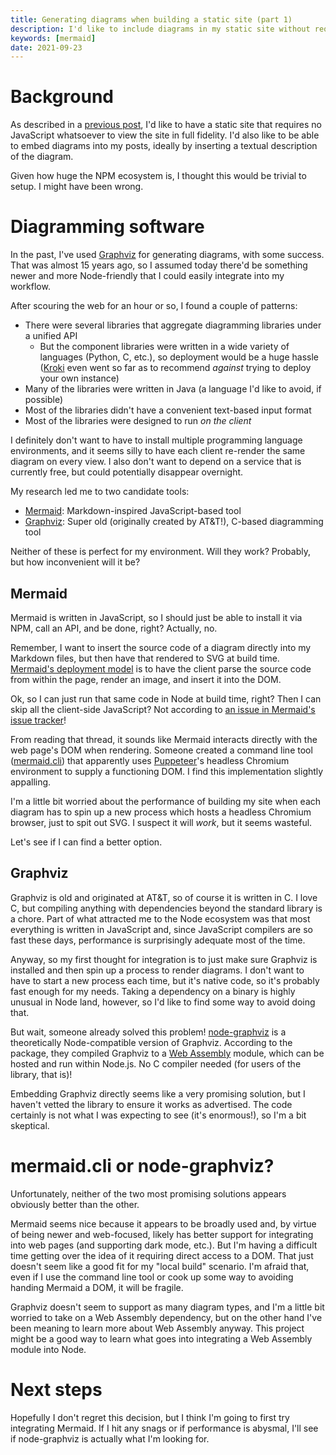 ```yaml
---
title: Generating diagrams when building a static site (part 1)
description: I'd like to include diagrams in my static site without requiring any client JavaScript. Here's an overview of the problem.
keywords: [mermaid]
date: 2021-09-23
---
```

# Background
As described in a [previous post](overview.md), I'd like to have a static site that requires no JavaScript whatsoever to view the site in full fidelity. I'd also like to be able to embed diagrams into my posts, ideally by inserting a textual description of the diagram.

Given how huge the NPM ecosystem is, I thought this would be trivial to setup. I might have been wrong.

# Diagramming software
In the past, I've used [Graphviz](https://graphviz.org/) for generating diagrams, with some success. That was almost 15 years ago, so I assumed today there'd be something newer and more Node-friendly that I could easily integrate into my workflow.

After scouring the web for an hour or so, I found a couple of patterns:

* There were several libraries that aggregate diagramming libraries under a unified API
  * But the component libraries were written in a wide variety of languages (Python, C, etc.), so deployment would be a huge hassle ([Kroki](https://kroki.io/) even went so far as to recommend *against* trying to deploy your own instance)
* Many of the libraries were written in Java (a language I'd like to avoid, if possible)
* Most of the libraries didn't have a convenient text-based input format
* Most of the libraries were designed to run *on the client*

I definitely don't want to have to install multiple programming language environments, and it seems silly to have each client re-render the same diagram on every view. I also don't want to depend on a service that is currently free, but could potentially disappear overnight.

My research led me to two candidate tools:

* [Mermaid](https://mermaid-js.github.io/mermaid/#/): Markdown-inspired JavaScript-based tool
* [Graphviz](https://graphviz.org/): Super old (originally created by AT&T!), C-based diagramming tool

Neither of these is perfect for my environment. Will they work? Probably, but how inconvenient will it be?

## Mermaid
Mermaid is written in JavaScript, so I should just be able to install it via NPM, call an API, and be done, right? Actually, no.

Remember, I want to insert the source code of a diagram directly into my Markdown files, but then have that rendered to SVG at build time. [Mermaid's deployment model](https://mermaid-js.github.io/mermaid/#/n00b-gettingStarted) is to have the client parse the source code from within the page, render an image, and insert it into the DOM.

Ok, so I can just run that same code in Node at build time, right? Then I can skip all the client-side JavaScript? Not according to [an issue in Mermaid's issue tracker](https://github.com/mermaid-js/mermaid/issues/146)!

From reading that thread, it sounds like Mermaid interacts directly with the web page's DOM when rendering. Someone created a command line tool ([mermaid.cli](https://github.com/mermaidjs/mermaid.cli)) that apparently uses [Puppeteer](https://github.com/puppeteer/puppeteer)'s headless Chromium environment to supply a functioning DOM. I find this implementation slightly appalling.

I'm a little bit worried about the performance of building my site when each diagram has to spin up a new process which hosts a headless Chromium browser, just to spit out SVG. I suspect it will *work*, but it seems wasteful.

Let's see if I can find a better option.

## Graphviz
Graphviz is old and originated at AT&T, so of course it is written in C. I love C, but compiling anything with dependencies beyond the standard library is a chore. Part of what attracted me to the Node ecosystem was that most everything is written in JavaScript and, since JavaScript compilers are so fast these days, performance is surprisingly adequate most of the time.

Anyway, so my first thought for integration is to just make sure Graphviz is installed and then spin up a process to render diagrams. I don't want to have to start a new process each time, but it's native code, so it's probably fast enough for my needs. Taking a dependency on a binary is highly unusual in Node land, however, so I'd like to find some way to avoid doing that.

But wait, someone already solved this problem! [node-graphviz](https://github.com/JosephusPaye/node-graphviz) is a theoretically Node-compatible version of Graphviz. According to the package, they compiled Graphviz to a [Web Assembly](https://webassembly.org/) module, which can be hosted and run within Node.js. No C compiler needed (for users of the library, that is)!

Embedding Graphviz directly seems like a very promising solution, but I haven't vetted the library to ensure it works as advertised. The code certainly is not what I was expecting to see (it's enormous!), so I'm a bit skeptical.

# mermaid.cli or node-graphviz?
Unfortunately, neither of the two most promising solutions appears obviously better than the other.

Mermaid seems nice because it appears to be broadly used and, by virtue of being newer and web-focused, likely has better support for integrating into web pages (and supporting dark mode, etc.). But I'm having a difficult time getting over the idea of it requiring direct access to a DOM. That just doesn't seem like a good fit for my "local build" scenario. I'm afraid that, even if I use the command line tool or cook up some way to avoiding handing Mermaid a DOM, it will be fragile.

Graphviz doesn't seem to support as many diagram types, and I'm a little bit worried to take on a Web Assembly dependency, but on the other hand I've been meaning to learn more about Web Assembly anyway. This project might be a good way to learn what goes into integrating a Web Assembly module into Node.

# Next steps
Hopefully I don't regret this decision, but I think I'm going to first try integrating Mermaid. If I hit any snags or if performance is abysmal, I'll see if node-graphviz is actually what I'm looking for.